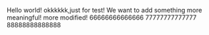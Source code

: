 Hello world!
okkkkkk,just for test!
We want to add something more meaningful!
more modified!
66666666666666
77777777777777
88888888888888
